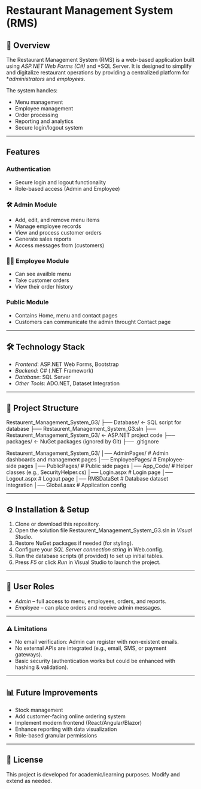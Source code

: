 # Restaurant Management System (RMS)

## 📌 Overview
The Restaurant Management System (RMS) is a web-based application built using *ASP.NET Web Forms (C#)* and *SQL Server. It is designed to simplify and digitalize restaurant operations by providing a centralized platform for **administrators* and *employees*.

The system handles:
- Menu management
- Employee management
- Order processing
- Reporting and analytics
- Secure login/logout system

---

##  Features
###  Authentication
- Secure login and logout functionality
- Role-based access (Admin and Employee)

### 🛠 Admin Module
- Add, edit, and remove menu items
- Manage employee records
- View and process customer orders
- Generate sales reports
- Access messages from (customers)

### 👨‍🍳 Employee Module
- Can see availble menu
- Take customer orders
- View their order history

###  Public Module
- Contains Home, menu and contact pages
- Customers can communicate the admin throught Contact page
---

## 🛠 Technology Stack
- *Frontend*: ASP.NET Web Forms, Bootstrap
- *Backend*: C# (.NET Framework)
- *Database*: SQL Server
- *Other Tools*: ADO.NET, Dataset Integration

---

## 📂 Project Structure

Restaurent_Management_System_G3/
├── Database/                  ← SQL script for database
├── Restaurent_Management_System_G3.sln
├── Restaurent_Management_System_G3/  ← ASP.NET project code
├── packages/                  ← NuGet packages (ignored by Git)
├── .gitignore



Restaurent_Management_System_G3/
│── AdminPages/       # Admin dashboards and management pages
│── EmployeePages/    # Employee-side pages
│── PublicPages/      # Public side pages
│── App_Code/         # Helper classes (e.g., SecurityHelper.cs)
│── Login.aspx        # Login page
│── Logout.aspx       # Logout page
│── RMSDataSet        # Database dataset integration
│── Global.asax       # Application config

---

## ⚙ Installation & Setup
1. Clone or download this repository.
2. Open the solution file Restaurent_Management_System_G3.sln in *Visual Studio*.
3. Restore NuGet packages if needed (for styling).
4. Configure your *SQL Server connection string* in Web.config.
5. Run the database scripts (if provided) to set up initial tables.
6. Press *F5* or click *Run* in Visual Studio to launch the project.

---

## 👥 User Roles
- *Admin* – full access to menu, employees, orders, and reports.
- *Employee* – can place orders and receive admin messages.

---

### ⚠ Limitations
- No email verification: Admin can register with non-existent emails.
- No external APIs are integrated (e.g., email, SMS, or payment gateways).
- Basic security (authentication works but could be enhanced with hashing & validation).

---

## 📊 Future Improvements
- Stock management
- Add customer-facing online ordering system
- Implement modern frontend (React/Angular/Blazor)
- Enhance reporting with data visualization
- Role-based granular permissions


---

## 📜 License
This project is developed for academic/learning purposes. Modify and extend as needed.

